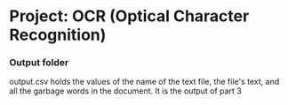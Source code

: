 # Project: OCR (Optical Character Recognition) 

### Output folder
output.csv holds the values of the name of the text file, the file's text, and all the garbage words in the document.
It is the output of part 3